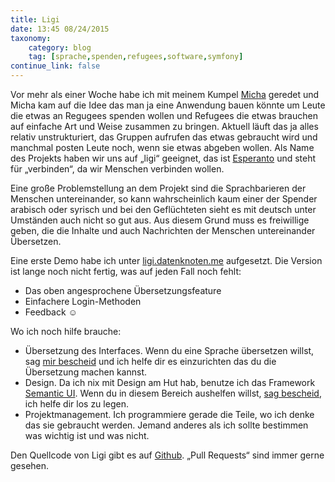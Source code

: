 ```yaml
---
title: Ligi
date: 13:45 08/24/2015
taxonomy:
    category: blog
    tag: [sprache,spenden,refugees,software,symfony]
continue_link: false
---
```


Vor mehr als einer Woche habe ich mit meinem Kumpel [Micha](https://micha.stoecker.me/) geredet und Micha kam auf die Idee das man ja eine Anwendung bauen könnte um Leute die etwas an Regugees spenden wollen und Refugees die etwas brauchen auf einfache Art und Weise zusammen zu bringen. Aktuell läuft das ja alles relativ unstrukturiert, das Gruppen aufrufen das etwas gebraucht wird und manchmal posten Leute noch, wenn sie etwas abgeben wollen. Als Name des Projekts haben wir uns auf „ligi“ geeignet, das ist [Esperanto](https://de.wikipedia.org/wiki/Esperanto) und steht für „verbinden“, da wir Menschen verbinden wollen.

Eine große Problemstellung an dem Projekt sind die Sprachbarieren der Menschen untereinander, so kann wahrscheinlich kaum einer der Spender arabisch oder syrisch und bei den Geflüchteten sieht es mit deutsch unter Umständen auch nicht so gut aus. Aus diesem Grund muss es freiwillige geben, die die Inhalte und auch Nachrichten der Menschen untereinander Übersetzen.

Eine erste Demo habe ich unter [ligi.datenknoten.me](https://ligi.datenknoten.me) aufgesetzt. Die Version ist lange noch nicht fertig, was auf jeden Fall noch fehlt:

  - Das oben angesprochene Übersetzungsfeature
  - Einfachere Login-Methoden
  - Feedback ☺
  
Wo ich noch hilfe brauche:

  - Übersetzung des Interfaces. Wenn du eine Sprache übersetzen willst, sag [mir bescheid](/uebermich) und ich helfe dir es einzurichten das du die Übersetzung machen kannst. 
  - Design. Da ich nix mit Design am Hut hab, benutze ich das Framework [Semantic UI](http://semantic-ui.com). Wenn du in diesem Bereich aushelfen willst, [sag bescheid](/uebermich), ich helfe dir los zu legen.
  - Projektmanagement. Ich programmiere gerade die Teile, wo ich denke das sie gebraucht werden. Jemand anderes als ich sollte bestimmen was wichtig ist und was nicht.
  
Den Quellcode von Ligi gibt es auf [Github](https://github.com/datenknoten/ligi/). „Pull Requests“ sind immer gerne gesehen.
